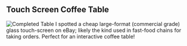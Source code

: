 ## Touch Screen Coffee Table
![Completed Table](./photographs/DSC_0500.jpg)
I spotted a cheap large-format (commercial grade) glass touch-screen on eBay; likely the kind used in fast-food chains for taking orders. Perfect for an interactive coffee table!